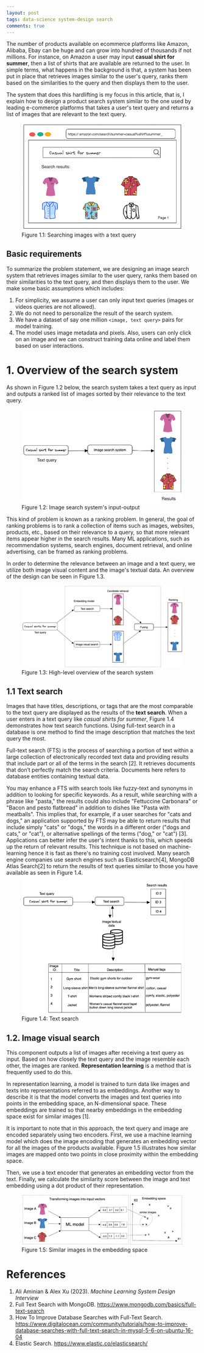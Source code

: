 ```yaml
---
layout: post
tags: data-science system-design search
comments: true
---
```


<!-- ---
title: 'Building a Machine Learning-Based Product Search Engine'
author: babaniyi
comments: true
date: 2023-03-11

tags:
- Data Science
- ML System design
- Search

On e-commerce sites like Amazon, there may be millions of different things to choose from. For instance, a customer on Amazon could type in "casual shirt for winter" and receive a list of available shirts. A system has been set up in the background that retrieves images related to the user's query, ranks them according to their similarity to the query, and then shows them to the user.

In this post, I describe how to create a search system that works in a manner similar to that of e-commerce platforms by taking a user's text query and returning a list of relevant photos.

--- -->

The number of products available on ecommerce platforms like Amazon, Alibaba, Ebay can be huge and can grow into hundred of thousands if not millions. For instance, on Amazon a user may input **casual shirt for summer**, then a list of shirts that are available are returned to the user. In simple terms, what happens in the background is that, a system has been put in place that retrieves images similar to the user's query, ranks them based on the similarities to the query and then displays them to the user. 

The system that does this hardlifting is my focus in this article, that is, I explain how to design a product search system similar to the one used by leading e-commerce platforms that takes a user's text query and returns a list of images that are relevant to the text query.


<figure>
    <img src="../images/blogs/img_search_text_query.png" 
         alt="Search image using text">
    <figcaption>Figure 1.1: Searching images with a text query</figcaption>
</figure>

## Basic requirements
To summarize the problem statement, we are designing an image search system that retrieves images similar to the user query, ranks them based on their similarities to the text query, and then displays them to the user. We make some basic assumptions which includes:

1. For simplicity, we assume a user can only input text queries (images or videos queries are not allowed).
1. We do not need to personalize the result of the search system. 
1. We have a dataset of say one million `<image, text query>` pairs for model training. 
1. The model uses image metadata and pixels. Also, users can only click on an image and we can construct training data online and label them based on user interactions.


# 1. Overview of the search system
As shown in Figure 1.2 below, the search system takes a text query as input and outputs a ranked list of images sorted by their relevance to the text query.

<figure>
    <img src="../images/blogs/img_search_text_input.png" 
         alt="Search input-output">
    <figcaption>Figure 1.2: Image search system's input-output</figcaption>
</figure>

This kind of problem is known as a ranking problem. In general, the goal of ranking problems is to rank a collection of items such as images, websites, products, etc., based on their relevance to a query, so that more relevant items appear higher in the search results. Many ML applications, such as recommendation systems, search engines, document retrieval, and online advertising, can be framed as ranking problems. 

In order to determine the relevance between an image and a text query, we utilize both image visual content and the image's textual data. An overview of the design can be seen in Figure 1.3.

<figure>
    <img src="../images/blogs/img_search_text_overview.png" 
         alt="Overview, search system">
    <figcaption>Figure 1.3: High-level overview of the search system</figcaption>
</figure>



## 1.1 Text search
Images that have titles, descriptions, or tags that are the most comparable to the text query are displayed as the results of the **text search**. When a user enters in a text query like *casual shirts for summer*, Figure 1.4 demonstrates how text search functions. Using full-text search in a database is one method to find the image description that matches the text query the most.

Full-text search (FTS) is the process of searching a portion of text within a large collection of electronically recorded text data and providing results that include part or all of the terms in the search [2]. It retrieves documents that don’t perfectly match the search criteria. Documents here refers to database entities containing textual data. 

You may enhance a FTS with search tools like fuzzy-text and synonyms in addition to looking for specific keywords. As a result, while searching with a phrase like "pasta," the results could also include "Fettuccine Carbonara" or "Bacon and pesto flatbread" in addition to dishes like "Pasta with meatballs". This implies that, for example, if a user searches for "cats and dogs," an application supported by FTS may be able to return results that include simply "cats" or "dogs," the words in a different order ("dogs and cats," or "cat"), or alternative spellings of the terms ("dog," or "cat") [3]. Applications can better infer the user's intent thanks to this, which speeds up the return of relevant results.
This technique is not based on machine-learning hence it is fast as there's no training cost involved. Many search engine companies use search engines such as Elasticsearch[4], MongoDB Atlas Search[2] to return the results of text queries similar to those you have available as seen in Figure 1.4.


<figure>
    <img src="../images/blogs/img_search_text_txt.png" 
         alt="Text search">
    <figcaption>Figure 1.4: Text search</figcaption>
</figure>


## 1.2. Image visual search
This component outputs a list of images after receiving a text query as input. Based on how closely the text query and the image resemble each other, the images are ranked. **Representation learning** is a method that is frequently used to do this.

In representation learning, a model is trained to turn data like images and texts into representations referred to as embeddings. Another way to describe it is that the model converts the images and text queries into points in the embedding space, an N-dimensional space. These embeddings are trained so that nearby embeddings in the embedding space exist for similar images [1]. 

It is important to note that in this approach, the text query and image are encoded separately using two encoders. 
First, we use a machine learning model which does the image encoding that generates an embedding vector for all the images of the products available. Figure 1.5 illustrates how similar images are mapped onto two points in close proximity within the embedding space.

Then, we use a text encoder that generates an embedding vector from the text. Finally, we calculate the similarity score between the image and text embedding using a dot product of their representation.

<figure>
    <img src="../images/blogs/img_search_text_embed.png" 
         alt="Image embedding example">
    <figcaption>Figure 1.5: Similar images in the embedding space</figcaption>
</figure>

# References
1. Ali Aminian & Alex Xu (2023). *Machine Learning System Design Interview*
2. Full Text Search with MongoDB. https://www.mongodb.com/basics/full-text-search
3. How To Improve Database Searches with Full-Text Search. https://www.digitalocean.com/community/tutorials/how-to-improve-database-searches-with-full-text-search-in-mysql-5-6-on-ubuntu-16-04
4. Elastic Search. https://www.elastic.co/elasticsearch/
